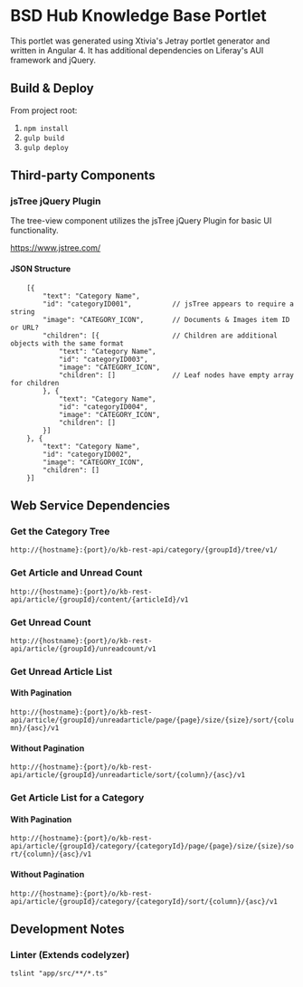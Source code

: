 # BSD Hub Knowledge Base Portlet

This portlet was generated using Xtivia's Jetray portlet generator and written in Angular 4. It has additional dependencies on Liferay's AUI framework and jQuery.

## Build & Deploy

From project root:

1. `npm install`
2. `gulp build`
3. `gulp deploy`

## Third-party Components

### jsTree jQuery Plugin

The tree-view component utilizes the jsTree jQuery Plugin for basic UI functionality.

https://www.jstree.com/

#### JSON Structure

```
    [{
        "text": "Category Name",
        "id": "categoryID001",          // jsTree appears to require a string
        "image": "CATEGORY_ICON",       // Documents & Images item ID or URL?
        "children": [{                  // Children are additional objects with the same format
            "text": "Category Name",
            "id": "categoryID003",
            "image": "CATEGORY_ICON",
            "children": []              // Leaf nodes have empty array for children
        }, {
            "text": "Category Name",
            "id": "categoryID004",
            "image": "CATEGORY_ICON",
            "children": []
        }]
    }, {
        "text": "Category Name",
        "id": "categoryID002",
        "image": "CATEGORY_ICON",
        "children": []
    }]
```

## Web Service Dependencies

### Get the Category Tree

`http://{hostname}:{port}/o/kb-rest-api/category/{groupId}/tree/v1/`

### Get Article and Unread Count

`http://{hostname}:{port}/o/kb-rest-api/article/{groupId}/content/{articleId}/v1`

### Get Unread Count

`http://{hostname}:{port}/o/kb-rest-api/article/{groupId}/unreadcount/v1`

### Get Unread Article List

#### With Pagination
`http://{hostname}:{port}/o/kb-rest-api/article/{groupId}/unreadarticle/page/{page}/size/{size}/sort/{column}/{asc}/v1`

#### Without Pagination
`http://{hostname}:{port}/o/kb-rest-api/article/{groupId}/unreadarticle/sort/{column}/{asc}/v1`

### Get Article List for a Category

#### With Pagination
`http://{hostname}:{port}/o/kb-rest-api/article/{groupId}/category/{categoryId}/page/{page}/size/{size}/sort/{column}/{asc}/v1`

#### Without Pagination
`http://{hostname}:{port}/o/kb-rest-api/article/{groupId}/category/{categoryId}/sort/{column}/{asc}/v1`

## Development Notes

### Linter (Extends codelyzer)

`tslint "app/src/**/*.ts"`
<!---
    ### GOGO Shell Telnet
    Connect: `telnet localhost 11311`
    Check modules: `lb|grep kb`
    Uninstall modules: `uninstall [id]`
-->
